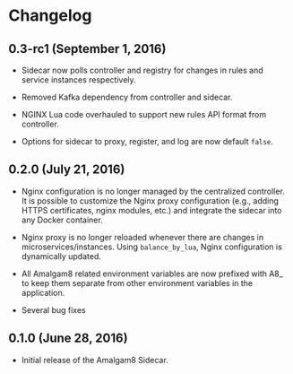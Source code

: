 # Changelog

## 0.3-rc1 (September 1, 2016)

- Sidecar now polls controller and registry for changes in rules and service instances respectively.

- Removed Kafka dependency from controller and sidecar.

- NGINX Lua code overhauled to support new rules API format from controller.

- Options for sidecar to proxy, register, and log are now default `false`.

## 0.2.0 (July 21, 2016)

- Nginx configuration is no longer managed by the centralized
controller. It is possible to customize the Nginx proxy configuration
(e.g., adding HTTPS certificates, nginx modules, etc.) and
integrate the sidecar into any Docker container.

- Nginx proxy is no longer reloaded whenever there are changes in
microservices/instances. Using `balance_by_lua`, Nginx configuration is
dynamically updated.

- All Amalgam8 related environment variables are now prefixed with A8_ to
keep them separate from other environment variables in the application.

- Several bug fixes

## 0.1.0 (June 28, 2016)
- Initial release of the Amalgam8 Sidecar.
